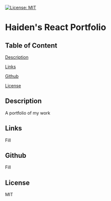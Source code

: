 [![License: MIT](https://img.shields.io/badge/License-MIT-yellow.svg)](https://opensource.org/licenses/MIT)
    
# Haiden's React Portfolio

  ## Table of Content

  [Description](#description)

  [Links](#links)

  [Github](#github)

  [License](#license)

  ## Description
  
  A portfolio of my work
  
  ## Links
  
  Fill
  
  ## Github
  
  Fill
  
  ## License
  
  MIT